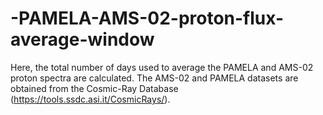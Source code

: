 # -PAMELA-AMS-02-proton-flux-average-window
 Here, the total number of days used to average the PAMELA  and AMS-02 proton spectra are calculated.  The AMS-02 and PAMELA datasets are obtained from the Cosmic-Ray Database (https://tools.ssdc.asi.it/CosmicRays/).
